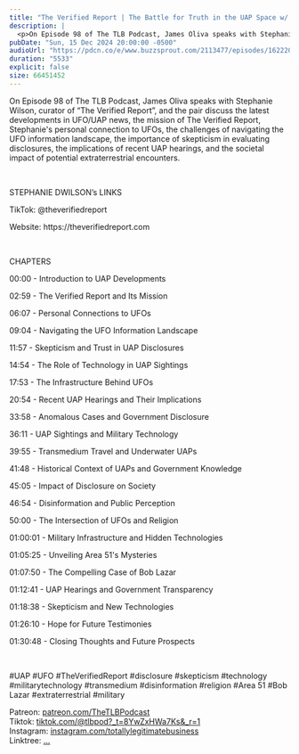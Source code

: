 ```yaml
---
title: "The Verified Report | The Battle for Truth in the UAP Space w/ Stephanie Wilson | The TLB Pod 98"
description: |
  <p>On Episode 98 of The TLB Podcast, James Oliva speaks with Stephanie Wilson, curator of “The Verified Report”, and the pair discuss the latest developments in UFO/UAP news, the mission of The Verified Report, Stephanie&apos;s personal connection to UFOs, the challenges of navigating the UFO information landscape, the importance of skepticism in evaluating disclosures, the implications of recent UAP hearings, and the societal impact of potential extraterrestrial encounters.</p><p><br/></p><p>STEPHANIE DWILSON’s LINKS</p><p>TikTok: @theverifiedreport</p><p>Website: https://theverifiedreport.com</p><p><br/></p><p>CHAPTERS</p><p>00:00 - Introduction to UAP Developments</p><p>02:59 - The Verified Report and Its Mission</p><p>06:07 - Personal Connections to UFOs</p><p>09:04 - Navigating the UFO Information Landscape</p><p>11:57 - Skepticism and Trust in UAP Disclosures</p><p>14:54 - The Role of Technology in UAP Sightings</p><p>17:53 - The Infrastructure Behind UFOs</p><p>20:54 - Recent UAP Hearings and Their Implications</p><p>33:58 - Anomalous Cases and Government Disclosure</p><p>36:11 - UAP Sightings and Military Technology</p><p>39:55 - Transmedium Travel and Underwater UAPs</p><p>41:48 - Historical Context of UAPs and Government Knowledge</p><p>45:05 - Impact of Disclosure on Society</p><p>46:54 - Disinformation and Public Perception</p><p>50:00 - The Intersection of UFOs and Religion</p><p>01:00:01 - Military Infrastructure and Hidden Technologies</p><p>01:05:25 - Unveiling Area 51&apos;s Mysteries</p><p>01:07:50 - The Compelling Case of Bob Lazar</p><p>01:12:41 - UAP Hearings and Government Transparency</p><p>01:18:38 - Skepticism and New Technologies</p><p>01:26:10 - Hope for Future Testimonies</p><p>01:30:48 - Closing Thoughts and Future Prospects</p><p><br/></p><p>#UAP #UFO #TheVerifiedReport #disclosure #skepticism #technology #militarytechnology #transmedium #disinformation #religion #Area 51 #Bob Lazar #extraterrestrial #military</p><p>Patreon: <a href='https://www.youtube.com/redirect?event=channel_description&amp;redir_token=QUFFLUhqbHJwOWd4SjlUSkRCaG9HTnBLUWtMaUVjRWd5Z3xBQ3Jtc0tuRGV5Nl9WT0l1eTZsdjhOQUVJTmR6RzJMWDhJeFhSOElCNTNQdTBwVk9Gd0N6RE5FMWNCNmZ4TXRhNHZhS0hzdEltdEppNUlpUTFCN1lSeGZQVFNwS2dlSkUxb2p6Ui1iTTVGYmY3NVZVY0hJNWFaNA&amp;q=https%3A%2F%2Fwww.patreon.com%2FTheTLBPodcast'>patreon.com/TheTLBPodcast</a><br/>Tiktok: <a href='https://www.youtube.com/redirect?event=channel_description&amp;redir_token=QUFFLUhqa3hqQTB0SGVhSl94YjdxZnhjMEN1eWk3OXYtd3xBQ3Jtc0ttZFFJYjAxMHlXeDFsWm54Mlk3S240d2VWUGwxWjQzSmdmM3VkX2g4aHk2eTYzX1VUN1FtcjFueW9hcXEtV3FLdTZRQzNwQUt6anBGbzFLMXVhc0s4LUp2WndRV1NnY3I4dEd4WkxpZ0ZfMHBwYkJYSQ&amp;q=https%3A%2F%2Fwww.tiktok.com%2F%40tlbpod%3F_t%3D8YwZxHWa7Ks%26_r%3D1'>tiktok.com/@tlbpod?_t=8YwZxHWa7Ks&amp;_r=1</a><br/>Instagram: <a href='https://www.youtube.com/redirect?event=channel_description&amp;redir_token=QUFFLUhqbm9fRUxibWVsdmNmazlnc3YtREhhb0xfSHZTd3xBQ3Jtc0ttVGVJX3VEeld4Y255MHc5d3d1S3pVc2RGbUVIQWZGX2lXR3FBSWl0dTZfbW54WUdnUUdtanBMcEowUzA3MmNUekdBWXIzNU9VVDhZbEctbzlMOEFqbnBFQS0wRHM3bGJyUE9Hczg4ZjFUVFpLZ3g5bw&amp;q=https%3A%2F%2Fwww.instagram.com%2Ftotallylegitimatebusiness%2F'>instagram.com/totallylegitimatebusiness</a><br/>Linktree: <a href='https://www.youtube.com/redirect?event=channel_description&amp;redir_token=QUFFLUhqbU5BOGhSR2I4SlVYTGJCSldXMnhpa0pNWWJuQXxBQ3Jtc0trSS1FaDl1ZHBQVVlndjI0eFVWcTlrUFNmRS1Ka1hNRkVZQnk1WWZNSlpHLVhRNWRIYVlCRmZaa2xEbmFPTlJMaHFSblZuTTItMkxEY0phSzJaMzk5YkhGb1JJVUtnZlBXQk14VlN1Ri1nbkRJQUVNbw&amp;q=linktr.ee%2Ftotallylegitimatebusiness'>...</a></p>
pubDate: "Sun, 15 Dec 2024 20:00:00 -0500"
audioUrl: "https://pdcn.co/e/www.buzzsprout.com/2113477/episodes/16222005-the-verified-report-the-battle-for-truth-in-the-uap-space-w-stephanie-wilson-the-tlb-pod-98.mp3"
duration: "5533"
explicit: false
size: 66451452
---
```


<p>On Episode 98 of The TLB Podcast, James Oliva speaks with Stephanie Wilson, curator of “The Verified Report”, and the pair discuss the latest developments in UFO/UAP news, the mission of The Verified Report, Stephanie&apos;s personal connection to UFOs, the challenges of navigating the UFO information landscape, the importance of skepticism in evaluating disclosures, the implications of recent UAP hearings, and the societal impact of potential extraterrestrial encounters.</p><p><br/></p><p>STEPHANIE DWILSON’s LINKS</p><p>TikTok: @theverifiedreport</p><p>Website: https://theverifiedreport.com</p><p><br/></p><p>CHAPTERS</p><p>00:00 - Introduction to UAP Developments</p><p>02:59 - The Verified Report and Its Mission</p><p>06:07 - Personal Connections to UFOs</p><p>09:04 - Navigating the UFO Information Landscape</p><p>11:57 - Skepticism and Trust in UAP Disclosures</p><p>14:54 - The Role of Technology in UAP Sightings</p><p>17:53 - The Infrastructure Behind UFOs</p><p>20:54 - Recent UAP Hearings and Their Implications</p><p>33:58 - Anomalous Cases and Government Disclosure</p><p>36:11 - UAP Sightings and Military Technology</p><p>39:55 - Transmedium Travel and Underwater UAPs</p><p>41:48 - Historical Context of UAPs and Government Knowledge</p><p>45:05 - Impact of Disclosure on Society</p><p>46:54 - Disinformation and Public Perception</p><p>50:00 - The Intersection of UFOs and Religion</p><p>01:00:01 - Military Infrastructure and Hidden Technologies</p><p>01:05:25 - Unveiling Area 51&apos;s Mysteries</p><p>01:07:50 - The Compelling Case of Bob Lazar</p><p>01:12:41 - UAP Hearings and Government Transparency</p><p>01:18:38 - Skepticism and New Technologies</p><p>01:26:10 - Hope for Future Testimonies</p><p>01:30:48 - Closing Thoughts and Future Prospects</p><p><br/></p><p>#UAP #UFO #TheVerifiedReport #disclosure #skepticism #technology #militarytechnology #transmedium #disinformation #religion #Area 51 #Bob Lazar #extraterrestrial #military</p><p>Patreon: <a href='https://www.youtube.com/redirect?event=channel_description&amp;redir_token=QUFFLUhqbHJwOWd4SjlUSkRCaG9HTnBLUWtMaUVjRWd5Z3xBQ3Jtc0tuRGV5Nl9WT0l1eTZsdjhOQUVJTmR6RzJMWDhJeFhSOElCNTNQdTBwVk9Gd0N6RE5FMWNCNmZ4TXRhNHZhS0hzdEltdEppNUlpUTFCN1lSeGZQVFNwS2dlSkUxb2p6Ui1iTTVGYmY3NVZVY0hJNWFaNA&amp;q=https%3A%2F%2Fwww.patreon.com%2FTheTLBPodcast'>patreon.com/TheTLBPodcast</a><br/>Tiktok: <a href='https://www.youtube.com/redirect?event=channel_description&amp;redir_token=QUFFLUhqa3hqQTB0SGVhSl94YjdxZnhjMEN1eWk3OXYtd3xBQ3Jtc0ttZFFJYjAxMHlXeDFsWm54Mlk3S240d2VWUGwxWjQzSmdmM3VkX2g4aHk2eTYzX1VUN1FtcjFueW9hcXEtV3FLdTZRQzNwQUt6anBGbzFLMXVhc0s4LUp2WndRV1NnY3I4dEd4WkxpZ0ZfMHBwYkJYSQ&amp;q=https%3A%2F%2Fwww.tiktok.com%2F%40tlbpod%3F_t%3D8YwZxHWa7Ks%26_r%3D1'>tiktok.com/@tlbpod?_t=8YwZxHWa7Ks&amp;_r=1</a><br/>Instagram: <a href='https://www.youtube.com/redirect?event=channel_description&amp;redir_token=QUFFLUhqbm9fRUxibWVsdmNmazlnc3YtREhhb0xfSHZTd3xBQ3Jtc0ttVGVJX3VEeld4Y255MHc5d3d1S3pVc2RGbUVIQWZGX2lXR3FBSWl0dTZfbW54WUdnUUdtanBMcEowUzA3MmNUekdBWXIzNU9VVDhZbEctbzlMOEFqbnBFQS0wRHM3bGJyUE9Hczg4ZjFUVFpLZ3g5bw&amp;q=https%3A%2F%2Fwww.instagram.com%2Ftotallylegitimatebusiness%2F'>instagram.com/totallylegitimatebusiness</a><br/>Linktree: <a href='https://www.youtube.com/redirect?event=channel_description&amp;redir_token=QUFFLUhqbU5BOGhSR2I4SlVYTGJCSldXMnhpa0pNWWJuQXxBQ3Jtc0trSS1FaDl1ZHBQVVlndjI0eFVWcTlrUFNmRS1Ka1hNRkVZQnk1WWZNSlpHLVhRNWRIYVlCRmZaa2xEbmFPTlJMaHFSblZuTTItMkxEY0phSzJaMzk5YkhGb1JJVUtnZlBXQk14VlN1Ri1nbkRJQUVNbw&amp;q=linktr.ee%2Ftotallylegitimatebusiness'>...</a></p>
